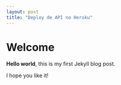 ```yaml
---
layout: post
title: "Deploy de API no Heroku"
---
```


# Welcome

**Hello world**, this is my first Jekyll blog post.

I hope you like it!
